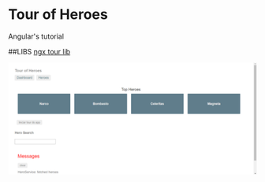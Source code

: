 # Tour of Heroes
Angular's tutorial

##LIBS
[ngx tour lib](https://isaacplmann.github.io/ngx-tour/)


![alt text](https://github.com/arthur-es/tour-of-heroes/blob/master/print.png?raw=true)

